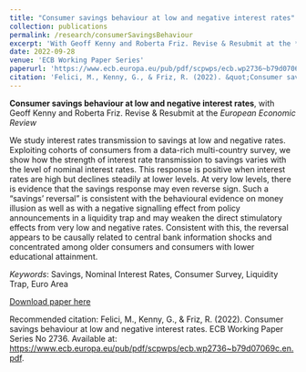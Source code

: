```yaml
---
title: "Consumer savings behaviour at low and negative interest rates"
collection: publications
permalink: /research/consumerSavingsBehaviour
excerpt: 'With Geoff Kenny and Roberta Friz. Revise & Resubmit at the *European Economic Review*'
date: 2022-09-28
venue: 'ECB Working Paper Series'
paperurl: 'https://www.ecb.europa.eu/pub/pdf/scpwps/ecb.wp2736~b79d07069c.en.pdf'
citation: 'Felici, M., Kenny, G., & Friz, R. (2022). &quot;Consumer savings behaviour at low and negative interest rates.&quot; <i>ECB Working Paper Series No 2736</i>. Revise & Resubmit at the <i>European Economic Review</i>'
---
```

**Consumer savings behaviour at low and negative interest rates**, with Geoff Kenny and Roberta Friz. Revise & Resubmit at the *European Economic Review*

We study interest rates transmission to savings at low and negative rates. Exploiting cohorts of consumers from a data-rich multi-country survey, we show how the strength of interest rate transmission to savings varies with the level of nominal interest rates. This response is positive when interest rates are high but declines steadily at lower levels. At very low levels, there is evidence that the savings response may even reverse sign. Such a “savings’ reversal” is consistent with the behavioural evidence on money illusion as well as with a negative signalling effect from policy announcements in a liquidity trap and may weaken the direct stimulatory effects from very low and negative rates. Consistent with this, the reversal appears to be causally related to central bank information shocks and concentrated among older consumers and consumers with lower educational attainment.

*Keywords*: Savings, Nominal Interest Rates, Consumer Survey, Liquidity Trap, Euro Area

[Download paper here](https://www.ecb.europa.eu/pub/pdf/scpwps/ecb.wp2736~b79d07069c.en.pdf)

Recommended citation: Felici, M., Kenny, G., & Friz, R. (2022). Consumer savings behaviour at low and negative interest rates. ECB Working Paper Series No 2736. Available at: https://www.ecb.europa.eu/pub/pdf/scpwps/ecb.wp2736~b79d07069c.en.pdf.
